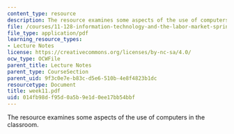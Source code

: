 ```yaml
---
content_type: resource
description: The resource examines some aspects of the use of computers in the classroom.
file: /courses/11-128-information-technology-and-the-labor-market-spring-2005/014fb98df95d0a5b9e1d0ee17bb54bbf_week11.pdf
file_type: application/pdf
learning_resource_types:
- Lecture Notes
license: https://creativecommons.org/licenses/by-nc-sa/4.0/
ocw_type: OCWFile
parent_title: Lecture Notes
parent_type: CourseSection
parent_uid: 9f3c0e7e-b83c-d5e6-510b-4e8f4823b1dc
resourcetype: Document
title: week11.pdf
uid: 014fb98d-f95d-0a5b-9e1d-0ee17bb54bbf
---
```

The resource examines some aspects of the use of computers in the classroom.